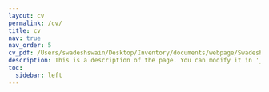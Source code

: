 ```yaml
---
layout: cv
permalink: /cv/
title: cv
nav: true
nav_order: 5
cv_pdf: /Users/swadeshswain/Desktop/Inventory/documents/webpage/Swadesh06.github.io/assets/pdf/CV_Swadesh_Swain.pdf # you can also use external links here
description: This is a description of the page. You can modify it in '_pages/cv.md'. You can also change or remove the top pdf download button.
toc:
  sidebar: left
---
```

